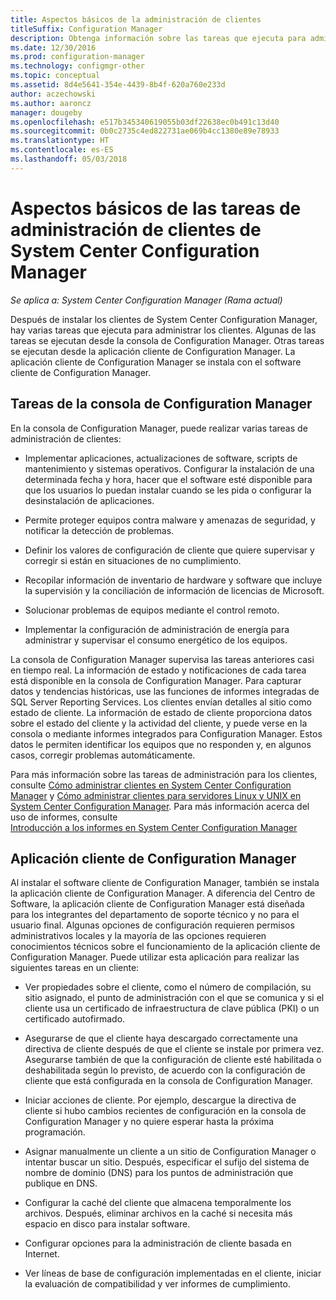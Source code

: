 ```yaml
---
title: Aspectos básicos de la administración de clientes
titleSuffix: Configuration Manager
description: Obtenga información sobre las tareas que ejecuta para administrar clientes de System Center Configuration Manager.
ms.date: 12/30/2016
ms.prod: configuration-manager
ms.technology: configmgr-other
ms.topic: conceptual
ms.assetid: 8d4e5641-354e-4439-8b4f-620a760e233d
author: aczechowski
ms.author: aaroncz
manager: dougeby
ms.openlocfilehash: e517b345340619055b03df22638ec0b491c13d40
ms.sourcegitcommit: 0b0c2735c4ed822731ae069b4cc1380e89e78933
ms.translationtype: HT
ms.contentlocale: es-ES
ms.lasthandoff: 05/03/2018
---
```

# <a name="fundamentals-of-client-management-tasks-for-system-center-configuration-manager"></a>Aspectos básicos de las tareas de administración de clientes de System Center Configuration Manager

*Se aplica a: System Center Configuration Manager (Rama actual)*

Después de instalar los clientes de System Center Configuration Manager, hay varias tareas que ejecuta para administrar los clientes.  Algunas de las tareas se ejecutan desde la consola de Configuration Manager. Otras tareas se ejecutan desde la aplicación cliente de Configuration Manager. La aplicación cliente de Configuration Manager se instala con el software cliente de Configuration Manager.

## <a name="configuration-manager-console-tasks"></a>Tareas de la consola de Configuration Manager
 En la consola de Configuration Manager, puede realizar varias tareas de administración de clientes:  

-   Implementar aplicaciones, actualizaciones de software, scripts de mantenimiento y sistemas operativos. Configurar la instalación de una determinada fecha y hora, hacer que el software esté disponible para que los usuarios lo puedan instalar cuando se les pida o configurar la desinstalación de aplicaciones.  

-   Permite proteger equipos contra malware y amenazas de seguridad, y notificar la detección de problemas.  

-   Definir los valores de configuración de cliente que quiere supervisar y corregir si están en situaciones de no cumplimiento.  

-   Recopilar información de inventario de hardware y software que incluye la supervisión y la conciliación de información de licencias de Microsoft.  

-   Solucionar problemas de equipos mediante el control remoto.  

-   Implementar la configuración de administración de energía para administrar y supervisar el consumo energético de los equipos.  

La consola de Configuration Manager supervisa las tareas anteriores casi en tiempo real. La información de estado y notificaciones de cada tarea está disponible en la consola de Configuration Manager. Para capturar datos y tendencias históricas, use las funciones de informes integradas de SQL Server Reporting Services. Los clientes envían detalles al sitio como estado de cliente.  La información de estado de cliente proporciona datos sobre el estado del cliente y la actividad del cliente, y puede verse en la consola o mediante informes integrados para Configuration Manager. Estos datos le permiten identificar los equipos que no responden y, en algunos casos, corregir problemas automáticamente.  

 Para más información sobre las tareas de administración para los clientes, consulte [Cómo administrar clientes en System Center Configuration Manager](../../core/clients/manage/manage-clients.md) y [Cómo administrar clientes para servidores Linux y UNIX en System Center Configuration Manager](../../core/clients/manage/manage-clients-for-linux-and-unix-servers.md). Para más información acerca del uso de informes, consulte   
            [Introducción a los informes en System Center Configuration Manager](../../core/servers/manage/introduction-to-reporting.md)  

## <a name="configuration-manager-client-application"></a>Aplicación cliente de Configuration Manager  
 Al instalar el software cliente de Configuration Manager, también se instala la aplicación cliente de Configuration Manager. A diferencia del Centro de Software, la aplicación cliente de Configuration Manager está diseñada para los integrantes del departamento de soporte técnico y no para el usuario final. Algunas opciones de configuración requieren permisos administrativos locales y la mayoría de las opciones requieren conocimientos técnicos sobre el funcionamiento de la aplicación cliente de Configuration Manager. Puede utilizar esta aplicación para realizar las siguientes tareas en un cliente:  

-   Ver propiedades sobre el cliente, como el número de compilación, su sitio asignado, el punto de administración con el que se comunica y si el cliente usa un certificado de infraestructura de clave pública (PKI) o un certificado autofirmado.  

-   Asegurarse de que el cliente haya descargado correctamente una directiva de cliente después de que el cliente se instale por primera vez. Asegurarse también de que la configuración de cliente esté habilitada o deshabilitada según lo previsto, de acuerdo con la configuración de cliente que está configurada en la consola de Configuration Manager.  

-   Iniciar acciones de cliente. Por ejemplo, descargue la directiva de cliente si hubo cambios recientes de configuración en la consola de Configuration Manager y no quiere esperar hasta la próxima programación.  

-   Asignar manualmente un cliente a un sitio de Configuration Manager o intentar buscar un sitio. Después, especificar el sufijo del sistema de nombre de dominio (DNS) para los puntos de administración que publique en DNS.  

-   Configurar la caché del cliente que almacena temporalmente los archivos. Después, eliminar archivos en la caché si necesita más espacio en disco para instalar software.  

-   Configurar opciones para la administración de cliente basada en Internet.  

-   Ver líneas de base de configuración implementadas en el cliente, iniciar la evaluación de compatibilidad y ver informes de cumplimiento.  

